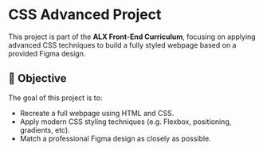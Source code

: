 # CSS Advanced Project

This project is part of the **ALX Front-End Curriculum**, focusing on applying advanced CSS techniques to build a fully styled webpage based on a provided Figma design.

## 🚀 Objective

The goal of this project is to:

- Recreate a full webpage using HTML and CSS.
- Apply modern CSS styling techniques (e.g. Flexbox, positioning, gradients, etc).
- Match a professional Figma design as closely as possible.




